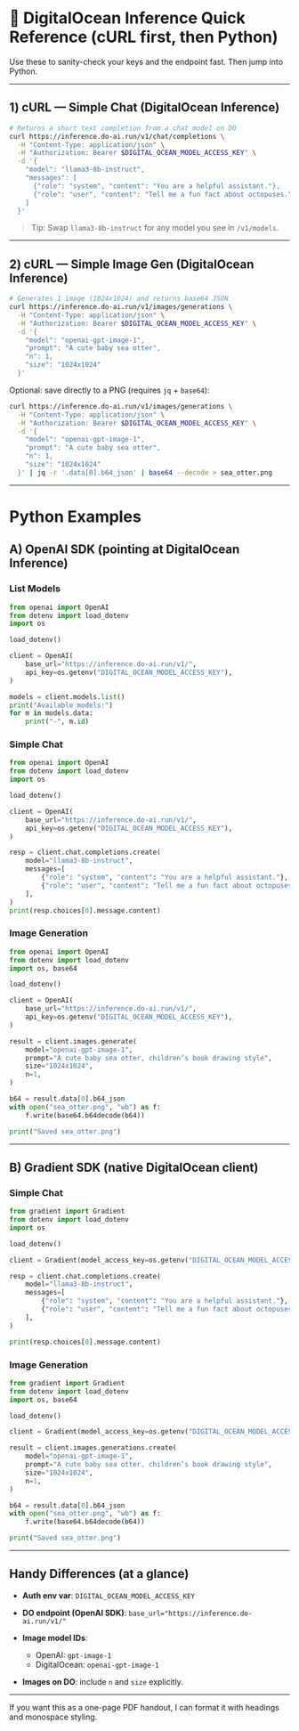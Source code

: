 # 🚀 DigitalOcean Inference Quick Reference (cURL first, then Python)

Use these to sanity-check your keys and the endpoint fast. Then jump into Python.

---

## 1) cURL — Simple Chat (DigitalOcean Inference)

```bash
# Returns a short text completion from a chat model on DO
curl https://inference.do-ai.run/v1/chat/completions \
  -H "Content-Type: application/json" \
  -H "Authorization: Bearer $DIGITAL_OCEAN_MODEL_ACCESS_KEY" \
  -d '{
    "model": "llama3-8b-instruct",
    "messages": [
      {"role": "system", "content": "You are a helpful assistant."},
      {"role": "user", "content": "Tell me a fun fact about octopuses."}
    ]
  }'
```

> Tip: Swap `llama3-8b-instruct` for any model you see in `/v1/models`.

---

## 2) cURL — Simple Image Gen (DigitalOcean Inference)

```bash
# Generates 1 image (1024x1024) and returns base64 JSON
curl https://inference.do-ai.run/v1/images/generations \
  -H "Content-Type: application/json" \
  -H "Authorization: Bearer $DIGITAL_OCEAN_MODEL_ACCESS_KEY" \
  -d '{
    "model": "openai-gpt-image-1",
    "prompt": "A cute baby sea otter",
    "n": 1,
    "size": "1024x1024"
  }'
```

Optional: save directly to a PNG (requires `jq` + `base64`):

```bash
curl https://inference.do-ai.run/v1/images/generations \
  -H "Content-Type: application/json" \
  -H "Authorization: Bearer $DIGITAL_OCEAN_MODEL_ACCESS_KEY" \
  -d '{
    "model": "openai-gpt-image-1",
    "prompt": "A cute baby sea otter",
    "n": 1,
    "size": "1024x1024"
  }' | jq -r '.data[0].b64_json' | base64 --decode > sea_otter.png
```

---

# Python Examples

## A) OpenAI SDK (pointing at DigitalOcean Inference)

### List Models

```python
from openai import OpenAI
from dotenv import load_dotenv
import os

load_dotenv()

client = OpenAI(
    base_url="https://inference.do-ai.run/v1/",
    api_key=os.getenv("DIGITAL_OCEAN_MODEL_ACCESS_KEY"),
)

models = client.models.list()
print("Available models:")
for m in models.data:
    print("-", m.id)
```

### Simple Chat

```python
from openai import OpenAI
from dotenv import load_dotenv
import os

load_dotenv()

client = OpenAI(
    base_url="https://inference.do-ai.run/v1/",
    api_key=os.getenv("DIGITAL_OCEAN_MODEL_ACCESS_KEY"),
)

resp = client.chat.completions.create(
    model="llama3-8b-instruct",
    messages=[
        {"role": "system", "content": "You are a helpful assistant."},
        {"role": "user", "content": "Tell me a fun fact about octopuses."}
    ],
)
print(resp.choices[0].message.content)
```

### Image Generation

```python
from openai import OpenAI
from dotenv import load_dotenv
import os, base64

load_dotenv()

client = OpenAI(
    base_url="https://inference.do-ai.run/v1/",
    api_key=os.getenv("DIGITAL_OCEAN_MODEL_ACCESS_KEY"),
)

result = client.images.generate(
    model="openai-gpt-image-1",
    prompt="A cute baby sea otter, children’s book drawing style",
    size="1024x1024",
    n=1,
)

b64 = result.data[0].b64_json
with open("sea_otter.png", "wb") as f:
    f.write(base64.b64decode(b64))

print("Saved sea_otter.png")
```

---

## B) Gradient SDK (native DigitalOcean client)

### Simple Chat

```python
from gradient import Gradient
from dotenv import load_dotenv
import os

load_dotenv()

client = Gradient(model_access_key=os.getenv("DIGITAL_OCEAN_MODEL_ACCESS_KEY"))

resp = client.chat.completions.create(
    model="llama3-8b-instruct",
    messages=[
        {"role": "system", "content": "You are a helpful assistant."},
        {"role": "user", "content": "Tell me a fun fact about octopuses."}
    ],
)

print(resp.choices[0].message.content)
```

### Image Generation

```python
from gradient import Gradient
from dotenv import load_dotenv
import os, base64

load_dotenv()

client = Gradient(model_access_key=os.getenv("DIGITAL_OCEAN_MODEL_ACCESS_KEY"))

result = client.images.generations.create(
    model="openai-gpt-image-1",
    prompt="A cute baby sea otter, children’s book drawing style",
    size="1024x1024",
    n=1,
)

b64 = result.data[0].b64_json
with open("sea_otter.png", "wb") as f:
    f.write(base64.b64decode(b64))

print("Saved sea_otter.png")
```

---

## Handy Differences (at a glance)

* **Auth env var**: `DIGITAL_OCEAN_MODEL_ACCESS_KEY`
* **DO endpoint (OpenAI SDK)**: `base_url="https://inference.do-ai.run/v1/"`
* **Image model IDs**:

  * OpenAI: `gpt-image-1`
  * DigitalOcean: `openai-gpt-image-1`
* **Images on DO**: include `n` and `size` explicitly.

---

If you want this as a one-page PDF handout, I can format it with headings and monospace styling.
